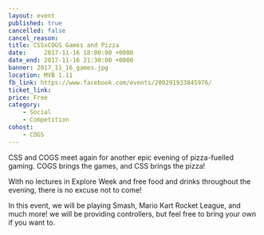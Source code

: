 ```yaml
---
layout: event
published: true
cancelled: false
cancel_reason:
title: CSSxCOGS Games and Pizza
date:     2017-11-16 18:00:00 +0000
date_end: 2017-11-16 21:30:00 +0000
banner: 2017_11_16_games.jpg
location: MVB 1.11
fb_link: https://www.facebook.com/events/200291933845976/
ticket_link:
price: Free
category:
    - Social
    - Competition
cohost:
    - COGS
---
```


CSS and COGS meet again for another epic evening of pizza-fuelled gaming. COGS brings the games, and CSS brings the pizza!

With no lectures in Explore Week and free food and drinks throughout the evening, there is no excuse not to come!

In this event, we will be playing Smash, Mario Kart Rocket League, and much more! we will be providing controllers, but feel free to bring your own if you want to.

